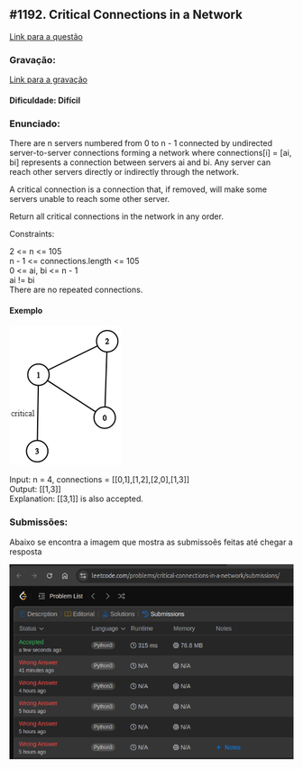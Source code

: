 ## #1192. Critical Connections in a Network

[Link para a questão](https://leetcode.com/problems/critical-connections-in-a-network/description/)

### Gravação:

[Link para a gravação](https://youtu.be/0bWuPq4nmsI)

#### Dificuldade: Difícil

### Enunciado:

There are n servers numbered from 0 to n - 1 connected by undirected server-to-server connections forming a network where connections[i] = [ai, bi] represents a connection between servers ai and bi. Any server can reach other servers directly or indirectly through the network.

A critical connection is a connection that, if removed, will make some servers unable to reach some other server.

Return all critical connections in the network in any order.

Constraints:

2 <= n <= 105<br>
n - 1 <= connections.length <= 105<br>
0 <= ai, bi <= n - 1<br>
ai != bi<br>
There are no repeated connections.

#### Exemplo

![image](../images/questao3/example.png)

Input: n = 4, connections = [[0,1],[1,2],[2,0],[1,3]]<br>
Output: [[1,3]]<br>
Explanation: [[3,1]] is also accepted.


### Submissões: 

Abaixo se encontra a imagem que mostra as submissoẽs feitas até chegar a resposta

![image](../images/questao3/submission.png)